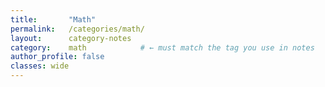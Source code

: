 ```yaml
---
title:       "Math"
permalink:   /categories/math/
layout:      category-notes
category:    math            # ← must match the tag you use in notes
author_profile: false
classes: wide
---
```


